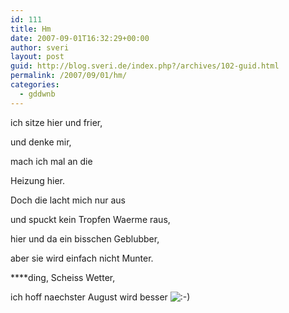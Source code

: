 ```yaml
---
id: 111
title: Hm
date: 2007-09-01T16:32:29+00:00
author: sveri
layout: post
guid: http://blog.sveri.de/index.php?/archives/102-guid.html
permalink: /2007/09/01/hm/
categories:
  - gddwnb
---
```

ich sitze hier und frier,
  
und denke mir, 
  
mach ich mal an die 
  
Heizung hier.

Doch die lacht mich nur aus
  
und spuckt kein Tropfen Waerme raus,
  
hier und da ein bisschen Geblubber,
  
aber sie wird einfach nicht Munter.

\****ding, Scheiss Wetter, 
  
ich hoff naechster August wird besser <img src="http://blog.sveri.net/templates/default/img/emoticons/smile.png" alt=":-)" style="display: inline; vertical-align: bottom;" class="emoticon" />